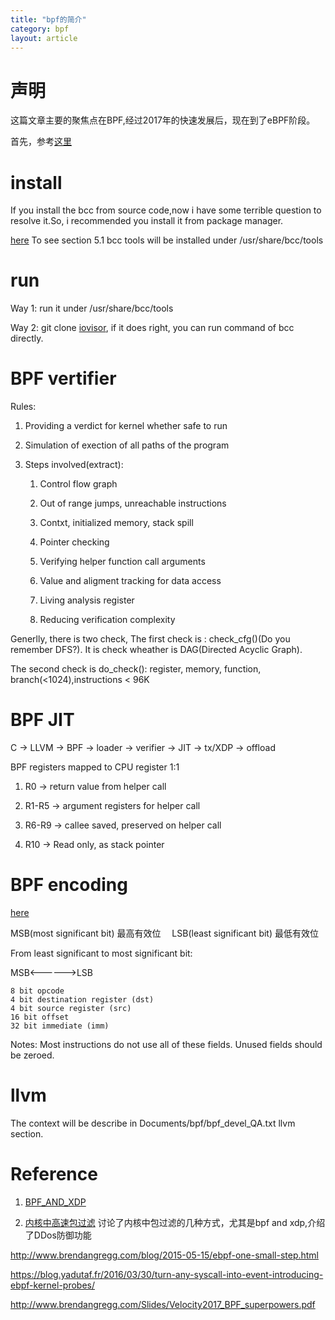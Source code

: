 ```yaml
---
title: "bpf的简介"
category: bpf
layout: article
---
```


# 声明
这篇文章主要的聚焦点在BPF,经过2017年的快速发展后，现在到了eBPF阶段。

首先，参考[这里](https://linux.cn/article-9507-1.html)

# install
If you install the bcc from source code,now i have some terrible question to resolve it.So, i recommended you install it from package manager.

[here](http://www.brendangregg.com/ebpf.html#bccinstallation) To see section 5.1
bcc tools will be installed under /usr/share/bcc/tools

# run
Way 1: run it under /usr/share/bcc/tools

Way 2: git clone [iovisor](https://github.com/iovisor/bcc), if it does right, you can run command of bcc directly.

# BPF vertifier

Rules:

1. Providing a verdict for kernel whether safe to run

2. Simulation of exection of all paths of the program

3. Steps involved(extract):

	1. Control flow graph

	2. Out of range jumps, unreachable instructions

	3. Contxt, initialized memory, stack spill

	4. Pointer checking

	5. Verifying helper function call arguments

	6. Value and aligment tracking for data access

	7. Living analysis register

	8. Reducing verification complexity

Generlly, there is two check, The first check is :
check_cfg()(Do you remember DFS?). It is check wheather is DAG(Directed Acyclic Graph).

The second check is do_check(): register, memory, function, branch(<1024),instructions < 96K

# BPF JIT
C -> LLVM -> BPF -> loader -> verifier -> JIT -> tx/XDP -> offload

BPF registers mapped to CPU register 1:1

1. R0 -> return value from helper call

2. R1-R5 -> argument registers for helper call

3. R6-R9 -> callee saved, preserved on helper call

4. R10 -> Read only, as stack pointer

# BPF encoding

[here](https://github.com/iovisor/bpf-docs/blob/master/eBPF.md)

MSB(most significant bit) 最高有效位　
LSB(least significant bit) 最低有效位

From least significant to most significant bit:

MSB<------>LSB

	8 bit opcode
	4 bit destination register (dst)
	4 bit source register (src)
	16 bit offset
	32 bit immediate (imm)

Notes: Most instructions do not use all of these fields. Unused fields should be zeroed.

# llvm
The context will be describe in Documents/bpf/bpf_devel_QA.txt llvm section.


# Reference
1. [BPF_AND_XDP](http://schd.ws/hosted_files/ossna2017/da/BPFandXDP.pdf)

2. [内核中高速包过滤](https://cdn.shopify.com/s/files/1/0177/9886/files/phv2017-gbertin.pdf)
讨论了内核中包过滤的几种方式，尤其是bpf and xdp,介绍了DDos防御功能

http://www.brendangregg.com/blog/2015-05-15/ebpf-one-small-step.html

https://blog.yadutaf.fr/2016/03/30/turn-any-syscall-into-event-introducing-ebpf-kernel-probes/

http://www.brendangregg.com/Slides/Velocity2017_BPF_superpowers.pdf
